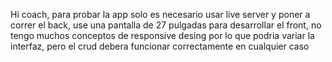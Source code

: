 Hi coach, para probar la app solo es necesario usar live server y poner a correr el back, use una pantalla de 27 pulgadas para desarrollar el front,
no tengo muchos conceptos de responsive desing por lo que podria variar la interfaz, pero el crud debera funcionar correctamente en cualquier caso
